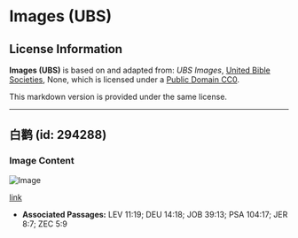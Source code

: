 # Images (UBS)

## License Information

**Images (UBS)** is based on and adapted from: _UBS Images_, [United Bible Societies](https://unitedbiblesocieties.org/), None, which is licensed under a [Public Domain CC0](https://creativecommons.org/public-domain/cc0/).

This markdown version is provided under the same license.



--------------------------------

## 白鹳 (id: 294288)

### Image Content

![Image](https://cdn.aquifer.bible/aquifer-content/resources/Media/WEB-0912_white_storks.jpg)

[link](https://cdn.aquifer.bible/aquifer-content/resources/Media/WEB-0912_white_storks.jpg)

* **Associated Passages:** LEV 11:19; DEU 14:18; JOB 39:13; PSA 104:17; JER 8:7; ZEC 5:9

